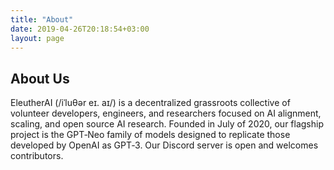 ```yaml
---
title: "About"
date: 2019-04-26T20:18:54+03:00
layout: page
---
```


## About Us

EleutherAI (/iˈluθər eɪ. aɪ/) is a decentralized grassroots collective of volunteer developers, engineers, and researchers focused on AI alignment, scaling, and open source AI research. Founded in July of 2020, our flagship project is the GPT&#8209;Neo family of models designed to replicate those developed by OpenAI as GPT&#8209;3. Our Discord server is open and welcomes contributors.



